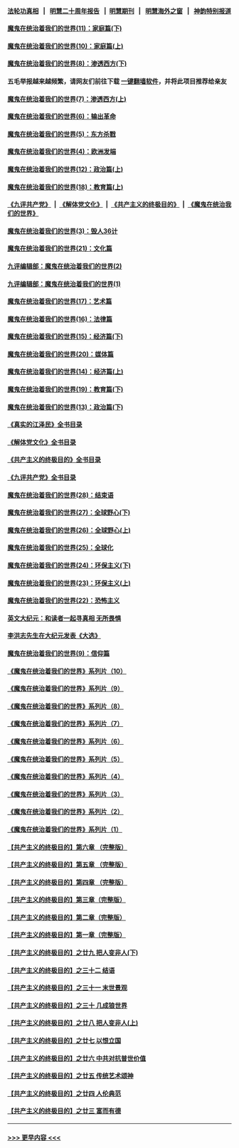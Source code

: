 #### [法轮功真相](https://github.com/gfw-breaker/truth/blob/master/README.md?t=0) &nbsp;&nbsp;|&nbsp;&nbsp; [明慧二十周年报告](https://github.com/gfw-breaker/mh-reports/blob/master/README.md?t=0) &nbsp;&nbsp;|&nbsp;&nbsp;[明慧期刊](https://github.com/gfw-breaker/mh-qikan) &nbsp;&nbsp;|&nbsp;&nbsp; [明慧海外之窗](https://github.com/gfw-breaker/mh-news/blob/master/README.md?t=0) &nbsp;&nbsp;|&nbsp;&nbsp; [神韵特别报道](https://github.com/gfw-breaker/mh-news/blob/master/shenyun.md?t=0)
#### [魔鬼在统治着我们的世界(11)：家庭篇(下)](../pages/nsc422/n10440961.md?t=01100643) 
#### [魔鬼在统治着我们的世界(10)：家庭篇(上)](../pages/nsc422/n10435448.md?t=01100643) 
#### [魔鬼在统治着我们的世界(8)：渗透西方(下)](../pages/nsc422/n10429603.md?t=01100643) 
#### 五毛举报越来越频繁，请网友们前往下载 [一键翻墙软件](https://github.com/gfw-breaker/ssr-accounts)，并将此项目推荐给亲友
#### [魔鬼在统治着我们的世界(7)：渗透西方(上)](../pages/nsc422/n10426013.md?t=01100643) 
#### [魔鬼在统治着我们的世界(6)：输出革命](../pages/nsc422/n10421536.md?t=01100643) 
#### [魔鬼在统治着我们的世界(5)：东方杀戮](../pages/nsc422/n10417707.md?t=01100643) 
#### [魔鬼在统治着我们的世界(4)：欧洲发端](../pages/nsc422/n10414890.md?t=01100643) 
#### [魔鬼在统治着我们的世界(12)：政治篇(上)](../pages/nsc422/n10444576.md?t=01100643) 
#### [魔鬼在统治着我们的世界(18)：教育篇(上)](../pages/nsc422/n10526970.md?t=01100643) 
#### [《九评共产党》](https://github.com/begood0513/9ping.md/blob/master/README.md) &nbsp;|&nbsp; [《解体党文化》](../../../../jtdwh.md/blob/master/README.md)  &nbsp;|&nbsp; [《共产主义的终极目的》](../../../../gczydzjmd.md/blob/master/README.md) &nbsp;|&nbsp; [《魔鬼在统治我们的世界》](../../../../mgztzwmdsj.md/blob/master/README.md) 
#### [魔鬼在统治着我们的世界(3)：毁人36计](../pages/nsc422/n10411583.md?t=01100643) 
#### [魔鬼在统治着我们的世界(21)：文化篇](../pages/nsc422/n10597706.md?t=01100643) 
#### [九评编辑部：魔鬼在统治着我们的世界(2)](../pages/nsc422/n10410036.md?t=01100643) 
#### [九评编辑部：魔鬼在统治着我们的世界(1)](../pages/nsc422/n10406825.md?t=01100643) 
#### [魔鬼在统治着我们的世界(17)：艺术篇](../pages/nsc422/n10499093.md?t=01100643) 
#### [魔鬼在统治着我们的世界(16)：法律篇](../pages/nsc422/n10485969.md?t=01100643) 
#### [魔鬼在统治着我们的世界(15)：经济篇(下)](../pages/nsc422/n10469975.md?t=01100643) 
#### [魔鬼在统治着我们的世界(20)：媒体篇](../pages/nsc422/n10586579.md?t=01100643) 
#### [魔鬼在统治着我们的世界(14)：经济篇(上)](../pages/nsc422/n10457370.md?t=01100643) 
#### [魔鬼在统治着我们的世界(19)：教育篇(下)](../pages/nsc422/n10564808.md?t=01100643) 
#### [魔鬼在统治着我们的世界(13)：政治篇(下)](../pages/nsc422/n10448270.md?t=01100643) 
#### [《真实的江泽民》全书目录](../pages/nsc422/n13721399.md?t=01100643) 
#### [《解体党文化》全书目录](../pages/nsc422/n13721157.md?t=01100643) 
#### [《共产主义的终极目的》全书目录](../pages/nsc422/n13721048.md?t=01100643) 
#### [《九评共产党》全书目录](../pages/nsc422/n13708085.md?t=01100643) 
#### [魔鬼在统治着我们的世界(28)：结束语](../pages/nsc422/n10936246.md?t=01100643) 
#### [魔鬼在统治着我们的世界(27)：全球野心(下)](../pages/nsc422/n10928319.md?t=01100643) 
#### [魔鬼在统治着我们的世界(26)：全球野心(上)](../pages/nsc422/n10900318.md?t=01100643) 
#### [魔鬼在统治着我们的世界(25)：全球化](../pages/nsc422/n10788205.md?t=01100643) 
#### [魔鬼在统治着我们的世界(24)：环保主义(下)](../pages/nsc422/n10695307.md?t=01100643) 
#### [魔鬼在统治着我们的世界(23)：环保主义(上)](../pages/nsc422/n10688613.md?t=01100643) 
#### [魔鬼在统治着我们的世界(22)：恐怖主义](../pages/nsc422/n10614727.md?t=01100643) 
#### [英文大纪元：和读者一起寻真相 无所畏惧](../pages/nsc422/n12542027.md?t=01100643) 
#### [李洪志先生在大纪元发表《大选》](../pages/nsc422/n12534746.md?t=01100643) 
#### [魔鬼在统治着我们的世界(9)：信仰篇](../pages/nsc422/n10432159.md?t=01100643) 
#### [《魔鬼在统治着我们的世界》系列片（10）](../pages/nsc422/n12292670.md?t=01100643) 
#### [《魔鬼在统治着我们的世界》系列片（9）](../pages/nsc422/n12290859.md?t=01100643) 
#### [《魔鬼在统治着我们的世界》系列片（8）](../pages/nsc422/n12287445.md?t=01100643) 
#### [《魔鬼在统治着我们的世界》系列片（7）](../pages/nsc422/n12283425.md?t=01100643) 
#### [《魔鬼在统治着我们的世界》系列片（6）](../pages/nsc422/n12282314.md?t=01100643) 
#### [《魔鬼在统治着我们的世界》系列片（5）](../pages/nsc422/n12281419.md?t=01100643) 
#### [《魔鬼在统治着我们的世界》系列片（4）](../pages/nsc422/n12274024.md?t=01100643) 
#### [《魔鬼在统治着我们的世界》系列片（3）](../pages/nsc422/n12271322.md?t=01100643) 
#### [《魔鬼在统治着我们的世界》系列片（2）](../pages/nsc422/n12269049.md?t=01100643) 
#### [《魔鬼在统治着我们的世界》系列片（1）](../pages/nsc422/n12267575.md?t=01100643) 
#### [【共产主义的终极目的】第六章 （完整版）](../pages/nsc422/n11428913.md?t=01100643) 
#### [【共产主义的终极目的】第五章 （完整版）](../pages/nsc422/n11428912.md?t=01100643) 
#### [【共产主义的终极目的】第四章 （完整版）](../pages/nsc422/n11428907.md?t=01100643) 
#### [【共产主义的终极目的】第三章（完整版）](../pages/nsc422/n11428848.md?t=01100643) 
#### [【共产主义的终极目的】第二章（完整版）](../pages/nsc422/n11428831.md?t=01100643) 
#### [【共产主义的终极目的】第一章（完整版）](../pages/nsc422/n11417651.md?t=01100643) 
#### [【共产主义的终极目的】之廿九 把人变非人(下)](../pages/nsc422/n11344140.md?t=01100643) 
#### [【共产主义的终极目的】之三十二 结语](../pages/nsc422/n11360535.md?t=01100643) 
#### [【共产主义的终极目的】之三十一 末世景观](../pages/nsc422/n11351129.md?t=01100643) 
#### [【共产主义的终极目的】之三十 几成狼世界](../pages/nsc422/n11348280.md?t=01100643) 
#### [【共产主义的终极目的】之廿八 把人变非人(上)](../pages/nsc422/n11340492.md?t=01100643) 
#### [【共产主义的终极目的】之廿七 以恨立国](../pages/nsc422/n11336944.md?t=01100643) 
#### [【共产主义的终极目的】之廿六 中共对抗普世价值](../pages/nsc422/n11324785.md?t=01100643) 
#### [【共产主义的终极目的】之廿五 传统艺术颂神](../pages/nsc422/n11296396.md?t=01100643) 
#### [【共产主义的终极目的】之廿四 人伦典范](../pages/nsc422/n11296397.md?t=01100643) 
#### [【共产主义的终极目的】之廿三 富而有德](../pages/nsc422/n11283598.md?t=01100643) 

----
#### [ >>> 更早内容 <<< ](../indexes/nsc422-earlier.md)
